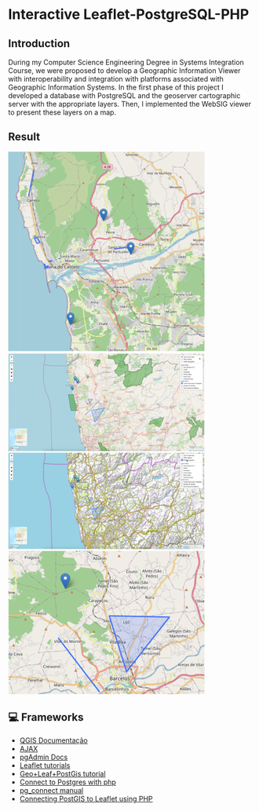 # Interactive Leaflet-PostgreSQL-PHP

## Introduction

During my Computer Science Engineering Degree in Systems Integration Course, we were proposed to develop a Geographic Information Viewer with interoperability and integration with platforms associated with Geographic Information Systems.
In the first phase of this project I developed a database with PostgreSQL and the geoserver cartographic server with the appropriate layers. Then, I implemented the WebSIG viewer to present these layers on a map.

## Result
<img src="https://github.com/helderpgoncalves/InteractiveLeaflet-PostgreSQL-PHP/blob/main/images/exemplo.png" alt="exemplo imagem" width="400">
<img src="https://github.com/helderpgoncalves/InteractiveLeaflet-PostgreSQL-PHP/blob/main/images/exemplo2.png" alt="exemplo imagem" width="400">
<img src="https://github.com/helderpgoncalves/InteractiveLeaflet-PostgreSQL-PHP/blob/main/images/exemplo3.png" alt="exemplo imagem" width="400">
<img src="https://github.com/helderpgoncalves/InteractiveLeaflet-PostgreSQL-PHP/blob/main/images/exemplo4.png" alt="exemplo imagem" width="400">

## 💻 Frameworks

* [QGIS Documentação](https://www.qgis.org/pt_BR/docs/index.html)
* [AJAX](https://developer.mozilla.org/pt-PT/docs/Web/Guide/AJAX/Como_come%C3%A7ar)
* [pgAdmin Docs](https://www.pgadmin.org/docs/pgadmin4/latest/index.html)
* [Leaflet tutorials](https://leafletjs.com/examples.html)
* [Geo+Leaf+PostGis tutorial](https://www.earder.com/tutorials/step-3-setting-up-a-simple-openlayers-webviewer/)
* [Connect to Postgres with php](https://www.postgresqltutorial.com/postgresql-php/connect/)
* [pg_connect manual](https://www.php.net/manual/en/function.pg-connect.php)
* [Connecting PostGIS to Leaflet using PHP](https://northlandia.wordpress.com/2015/04/20/connecting-postgis-to-leaflet-using-php/)
